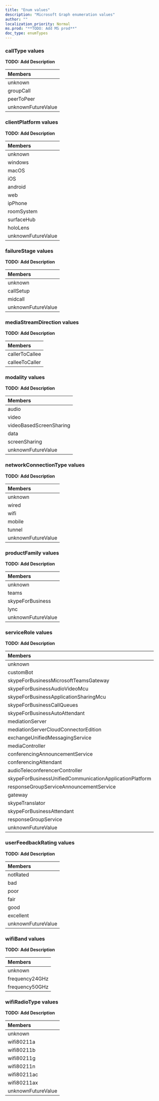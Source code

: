 ```yaml
---
title: "Enum values"
description: "Microsoft Graph enumeration values"
author: ""
localization_priority: Normal
ms.prod: "**TODO: Add MS prod**"
doc_type: enumTypes
---
```


### callType values 


**TODO: Add Description**

|Members|
|:---|
|unknown|
|groupCall|
|peerToPeer|
|unknownFutureValue|

### clientPlatform values 

**TODO: Add Description**

|Members|
|:---|
|unknown|
|windows|
|macOS|
|iOS|
|android|
|web|
|ipPhone|
|roomSystem|
|surfaceHub|
|holoLens|
|unknownFutureValue|

### failureStage values 

**TODO: Add Description**

|Members|
|:---|
|unknown|
|callSetup|
|midcall|
|unknownFutureValue|

### mediaStreamDirection values 

**TODO: Add Description**

|Members|
|:---|
|callerToCallee|
|calleeToCaller|

### modality values 

**TODO: Add Description**

|Members|
|:---|
|audio|
|video|
|videoBasedScreenSharing|
|data|
|screenSharing|
|unknownFutureValue|

### networkConnectionType values 

**TODO: Add Description**

|Members|
|:---|
|unknown|
|wired|
|wifi|
|mobile|
|tunnel|
|unknownFutureValue|

### productFamily values 

**TODO: Add Description**

|Members|
|:---|
|unknown|
|teams|
|skypeForBusiness|
|lync|
|unknownFutureValue|

### serviceRole values 

**TODO: Add Description**

|Members|
|:---|
|unknown|
|customBot|
|skypeForBusinessMicrosoftTeamsGateway|
|skypeForBusinessAudioVideoMcu|
|skypeForBusinessApplicationSharingMcu|
|skypeForBusinessCallQueues|
|skypeForBusinessAutoAttendant|
|mediationServer|
|mediationServerCloudConnectorEdition|
|exchangeUnifiedMessagingService|
|mediaController|
|conferencingAnnouncementService|
|conferencingAttendant|
|audioTeleconferencerController|
|skypeForBusinessUnifiedCommunicationApplicationPlatform|
|responseGroupServiceAnnouncementService|
|gateway|
|skypeTranslator|
|skypeForBusinessAttendant|
|responseGroupService|
|unknownFutureValue|

### userFeedbackRating values 

**TODO: Add Description**

|Members|
|:---|
|notRated|
|bad|
|poor|
|fair|
|good|
|excellent|
|unknownFutureValue|

### wifiBand values 

**TODO: Add Description**

|Members|
|:---|
|unknown|
|frequency24GHz|
|frequency50GHz|

### wifiRadioType values 

**TODO: Add Description**

|Members|
|:---|
|unknown|
|wifi80211a|
|wifi80211b|
|wifi80211g|
|wifi80211n|
|wifi80211ac|
|wifi80211ax|
|unknownFutureValue|

